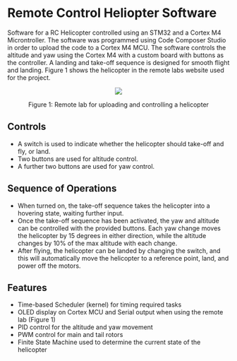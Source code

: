 # Remote Control Heliopter Software

Software for a RC Helicopter controlled using an STM32 and a Cortex M4 Microntroller.
The software was programmed using Code Composer Studio in order to upload the code to a Cortex M4 MCU.
The software controls the altitude and yaw using the Cortex M4 with a custom board with buttons as the controller. 
A landing and take-off sequence is designed for smooth flight and landing. 
Figure 1 shows the helicopter in the remote labs website used for the project.

<p align="center">
  <img src="https://github.com/danielmcnz/RC-Helicopter/assets/24379868/102f055f-c651-4405-a279-cf100f3adfc9" />
  
  <p align="center">Figure 1: Remote lab for uploading and controlling a helicopter</p>
</p>

## Controls
- A switch is used to indicate whether the helicopter should take-off and fly, or land. 
- Two buttons are used for altitude control.
- A further two buttons are used for yaw control.

## Sequence of Operations
- When turned on, the take-off sequence takes the helicopter into a hovering state, waiting further input.
- Once the take-off sequence has been activated, the yaw and altitude can be controlled with the provided buttons.
Each yaw change moves the helicopter by 15 degrees in either direction, while the altitude changes by 10% of the max altitude with each change.
- After flying, the helicopter can be landed by changing the switch, and this will automatically move the helicopter to a reference point, land, and power off the motors.

## Features
- Time-based Scheduler (kernel) for timing required tasks
- OLED display on Cortex MCU and Serial output when using the remote lab (Figure 1)
- PID control for the altitude and yaw movement
- PWM control for main and tail rotors
- Finite State Machine used to determine the current state of the helicopter
